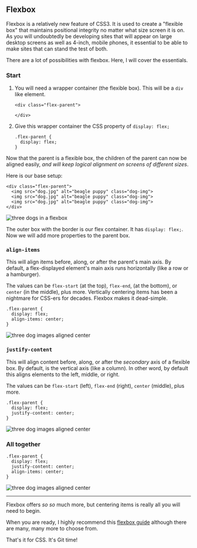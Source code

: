 ## Flexbox

Flexbox is a relatively new feature of CSS3. It is used to create a "flexible box" that maintains positional integrity no matter what size screen it is on. As you will undoubtedly be developing sites that will appear on large desktop screens as well as 4-inch, mobile phones, it essential to be able to make sites that can stand the test of both.

There are a lot of possibilities with flexbox. Here, I will cover the essentials.

### Start

1. You will need a wrapper container (the flexible box). This will be a `div` like element.

    ```
    <div class="flex-parent">

    </div>
    ```

2. Give this wrapper container the CSS property of `display: flex;`

    ```
    .flex-parent {
      display: flex;
    }
    ```

Now that the parent is a flexible box, the children of the parent can now be aligned easily, _and will keep logical alignment on screens of different sizes_.

Here is our base setup:

```
<div class="flex-parent">
  <img src="dog.jpg" alt="beagle puppy" class="dog-img">
  <img src="dog.jpg" alt="beagle puppy" class="dog-img">
  <img src="dog.jpg" alt="beagle puppy" class="dog-img">
</div>
```

![three dogs in a flexbox](https://s3-us-west-2.amazonaws.com/wwcode-webdev/flex-orig.png)

The outer box with the border is our flex container. It has `display: flex;`. Now we will add more properties to the parent box.

### `align-items`

This will align items before, along, or after the parent's main axis. By default, a flex-displayed element's main axis runs horizontally (like a row or a hamburger).

The values can be `flex-start` (at the top), `flex-end`, (at the bottom), or `center` (in the middle), plus more. Vertically centering items has been a nightmare for CSS-ers for decades. Flexbox makes it dead-simple.

```
.flex-parent {
  display: flex;
  align-items: center;
}
```

![three dog images aligned center]( https://s3-us-west-2.amazonaws.com/wwcode-webdev/flex-align-center.png)


### `justify-content`

This will align content before, along, or after the _secondary_ axis of a flexible box. By default, is the vertical axis (like a column). In other word, by default this aligns elements to the left, middle, or right.

The values can be `flex-start` (left), `flex-end` (right), `center` (middle), plus more.

```
.flex-parent {
  display: flex;
  justify-content: center;
}
```

![three dog images aligned center]( https://s3-us-west-2.amazonaws.com/wwcode-webdev/flex-justify-center.png)

### All together

```
.flex-parent {
  display: flex;
  justify-content: center;
  align-items: center;
}
```

![three dog images aligned center]( https://s3-us-west-2.amazonaws.com/wwcode-webdev/flex-center-center.png)

<hr>

Flexbox offers _so so_ much more, but centering items is really all you will need to begin.

When you are ready, I highly recommend this [flexbox guide](https://css-tricks.com/snippets/css/a-guide-to-flexbox/) although there are many, many more to choose from.

<p class="closing">That's it for CSS. It's Git time!</p>